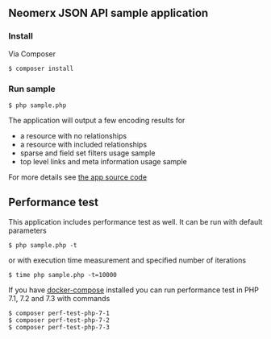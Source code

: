 ## Neomerx JSON API sample application

### Install

Via Composer

```
$ composer install
```

### Run sample

```
$ php sample.php
```

The application will output a few encoding results for

* a resource with no relationships
* a resource with included relationships
* sparse and field set filters usage sample
* top level links and meta information usage sample

For more details see [the app source code](sample.php)

## Performance test

This application includes performance test as well. It can be run with default parameters

```
$ php sample.php -t
```

or with execution time measurement and specified number of iterations

```
$ time php sample.php -t=10000
```

If you have [docker-compose](https://docs.docker.com/compose/) installed you can run performance test in PHP 7.1, 7.2 and 7.3 with commands

```
$ composer perf-test-php-7-1
$ composer perf-test-php-7-2
$ composer perf-test-php-7-3
```
